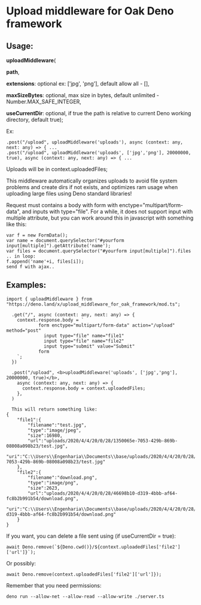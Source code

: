# Upload middleware for Oak Deno framework

## Usage: 
<b>uploadMiddleware</b>(

<b>path</b>,

<b>extensions</b>: optional ex: ['jpg', 'png'], default allow all - [], 

<b>maxSizeBytes</b>: optional, max size in bytes, default unlimited - Number.MAX_SAFE_INTEGER, 

<b>useCurrentDir</b>: optional, if true the path is relative to current Deno working directory, default true);

Ex: 
```
.post("/upload", uploadMiddleware('uploads'), async (context: any, next: any) => { ...
.post("/upload", uploadMiddleware('uploads', ['jpg','png'], 20000000, true), async (context: any, next: any) => { ...
```
Uploads will be in context.uploadedFiles;

This middleware automatically organizes uploads to avoid file system problems and create dirs if not exists, and optimizes ram usage when uploading large files using Deno standard libraries!

Request must contains a body with form with enctype="multipart/form-data", and inputs with type="file". For a while, it does not support input with multiple attribute, but you can work around this in javascript with something like this:
```
var f = new FormData();
var name = document.querySelector("#yourform input[multiple]").getAttribute('name');
var files = document.querySelector("#yourform input[multiple]").files
.. in loop:
f.append('name'+i, files[i]);
send f with ajax..
```
## Examples:
```
import { uploadMiddleware } from "https://deno.land/x/upload_middleware_for_oak_framework/mod.ts";

  .get("/", async (context: any, next: any) => {
    context.response.body = `
            form enctype="multipart/form-data" action="/upload" method="post"
              input type="file" name="file1"
              input type="file" name="file2"
              input type="submit" value="Submit"
            form
    `;
  })

  .post("/upload", <b>uploadMiddleware('uploads', ['jpg','png'], 20000000, true)</b>,
    async (context: any, next: any) => {
      context.response.body = context.uploadedFiles;
    },
  )

  This will return something like:
{
	"file1":{
		"filename":"test.jpg",
		"type":"image/jpeg",
		"size":16980,
		"url":"uploads/2020/4/4/20/0/28/1350065e-7053-429b-869b-08008a098b23/test.jpg",
		"uri":"C:\\Users\\Engenharia\\Documents\\base/uploads/2020/4/4/20/0/28/1350065e-7053-429b-869b-08008a098b23/test.jpg"
	},
	"file2":{
		"filename":"download.png",
		"type":"image/png",
		"size":2623,
		"url":"uploads/2020/4/4/20/0/28/46698b10-d319-4bbb-af64-fc8b2b991b54/download.png",
		"uri":"C:\\Users\\Engenharia\\Documents\\base/uploads/2020/4/4/20/0/28/46698b10-d319-4bbb-af64-fc8b2b991b54/download.png"
	}
}
```
If you want, you can delete a file sent using (if useCurrentDir = true):

```await Deno.remove(`${Deno.cwd()}/${context.uploadedFiles['file2']['url']}`);```

Or possibly:

```await Deno.remove(context.uploadedFiles['file2']['url']});```

Remember that you need permissions:

```deno run --allow-net --allow-read --allow-write ./server.ts```
